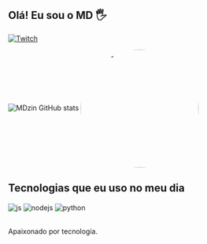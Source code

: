 ## Olá! Eu sou o MD 🖐️

[![Twitch](https://img.shields.io/badge/Twitch-9146FF?style=for-the-badge&logo=twitch&logoColor=white)](https://twitch.tv/mdziinho)

![MDzin GitHub stats](https://github-readme-stats.vercel.app/api?username=MDzin&show_icons=true&theme=dracula&count_private=true)
<img align="center" alt="MD-pic" height="240" style="border-radius:600px;" src="https://cdn.discordapp.com/attachments/857834515640877088/908214922545078292/venon_xuzo.gif">

## Tecnologias que eu uso no meu dia

<div style="display: inline_block">
  <img align="center" alt="js" src="https://img.shields.io/badge/JavaScript-F7DF1E?style=for-the-badge&logo=javascript&logoColor=black" />
  <img align="center" alt="nodejs" src="https://img.shields.io/badge/Node.js-43853D?style=for-the-badge&logo=node.js&logoColor=white" />
  <img align="center" alt="python" src="https://img.shields.io/badge/Python-3776AB?style=for-the-badge&logo=python&logoColor=white" />
</div><br/>


Apaixonado por tecnologia.
